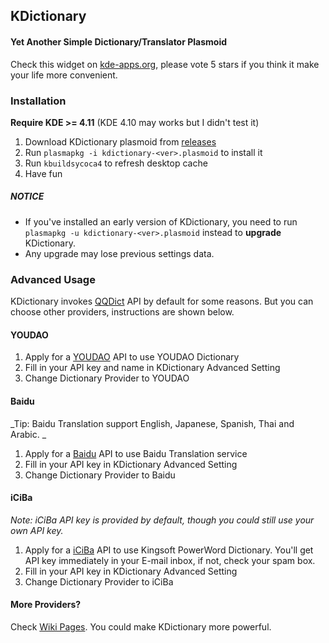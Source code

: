 ## KDictionary
#### Yet Another Simple Dictionary/Translator Plasmoid

Check this widget on [kde-apps.org](http://kde-apps.org/content/show.php?content=161349), please vote 5 stars if you think it make your life more convenient.

### Installation

**Require KDE >= 4.11** (KDE 4.10 may works but I didn't test it)

1. Download KDictionary plasmoid from [releases](https://github.com/librehat/kdictionary/releases)
2. Run `plasmapkg -i kdictionary-<ver>.plasmoid` to install it
3. Run `kbuildsycoca4` to refresh desktop cache
4. Have fun

##### NOTICE

- If you've installed an early version of KDictionary, you need to run `plasmapkg -u kdictionary-<ver>.plasmoid` instead to **upgrade** KDictionary.
- Any upgrade may lose previous settings data.

### Advanced Usage

KDictionary invokes [QQDict](http://dict.qq.com) API by default for some reasons. But you can choose other providers, instructions are shown below.

#### YOUDAO

1. Apply for a [YOUDAO](http://fanyi.youdao.com/openapi?path=data-mode) API to use YOUDAO Dictionary
2. Fill in your API key and name in KDictionary Advanced Setting
3. Change Dictionary Provider to YOUDAO

#### Baidu

_Tip: Baidu Translation support English, Japanese, Spanish, Thai and Arabic. _

1. Apply for a [Baidu](http://developer.baidu.com/wiki/index.php?title=%E5%B8%AE%E5%8A%A9%E6%96%87%E6%A1%A3%E9%A6%96%E9%A1%B5/%E7%99%BE%E5%BA%A6%E7%BF%BB%E8%AF%91/%E7%BF%BB%E8%AF%91API) API to use Baidu Translation service
2. Fill in your API key in KDictionary Advanced Setting
3. Change Dictionary Provider to Baidu

#### iCiBa

_Note: iCiBa API key is provided by default, though you could still use your own API key._

1. Apply for a [iCiBa](http://open.iciba.com/?c=api) API to use Kingsoft PowerWord Dictionary. You'll get API key immediately in your E-mail inbox, if not, check your spam box.
2. Fill in your API key in KDictionary Advanced Setting
3. Change Dictionary Provider to iCiBa

#### More Providers?

Check [Wiki Pages](https://github.com/librehat/kdictionary/wiki). You could make KDictionary more powerful.